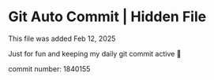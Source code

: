 # Git Auto Commit | Hidden File

This file was added Feb 12, 2025

Just for fun and keeping my daily git commit active 🤪

commit number: 1840155
